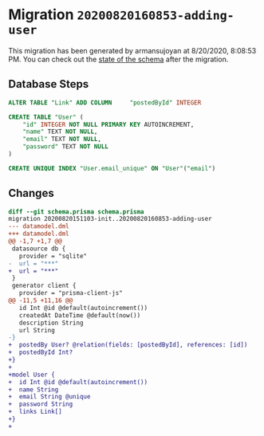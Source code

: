 # Migration `20200820160853-adding-user`

This migration has been generated by armansujoyan at 8/20/2020, 8:08:53 PM.
You can check out the [state of the schema](./schema.prisma) after the migration.

## Database Steps

```sql
ALTER TABLE "Link" ADD COLUMN     "postedById" INTEGER

CREATE TABLE "User" (
    "id" INTEGER NOT NULL PRIMARY KEY AUTOINCREMENT,
    "name" TEXT NOT NULL,
    "email" TEXT NOT NULL,
    "password" TEXT NOT NULL
)

CREATE UNIQUE INDEX "User.email_unique" ON "User"("email")
```

## Changes

```diff
diff --git schema.prisma schema.prisma
migration 20200820151103-init..20200820160853-adding-user
--- datamodel.dml
+++ datamodel.dml
@@ -1,7 +1,7 @@
 datasource db {
   provider = "sqlite"
-  url = "***"
+  url = "***"
 }
 generator client {
   provider = "prisma-client-js"
@@ -11,5 +11,16 @@
   id Int @id @default(autoincrement())
   createdAt DateTime @default(now())
   description String
   url String
-}
+  postedBy User? @relation(fields: [postedById], references: [id])
+  postedById Int?
+}
+
+model User {
+  id Int @id @default(autoincrement())
+  name String
+  email String @unique
+  password String
+  links Link[]
+}
+
```


